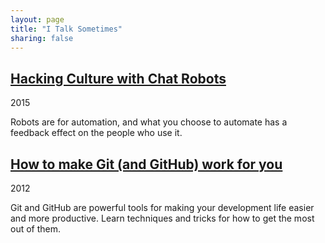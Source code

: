 ```yaml
---
layout: page
title: "I Talk Sometimes"
sharing: false
---
```


## [Hacking Culture with Chat Robots](/talks/robots.html)
<p class="meta">2015</p>
Robots are for automation, and what you choose to automate has a
feedback effect on the people who use it.

## [How to make Git (and GitHub) work for you](/talks/openblend.html)
<p class="meta">2012</p>
Git and GitHub are powerful tools for making your development life easier and
more productive. Learn techniques and tricks for how to get the most out of
them.

